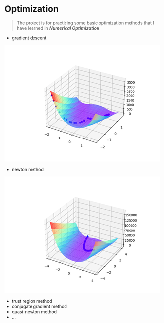 # Optimization
> The project is for practicing some basic optimization methods that I have learned in ***Numerical Optimization***

- gradient descent
  
![avatar](./examples/gradient.jpg)
  
- newton method

![avatar](./examples/newton.jpg)

- trust region method
- conjugate gradient method
- quasi-newton method
- ...